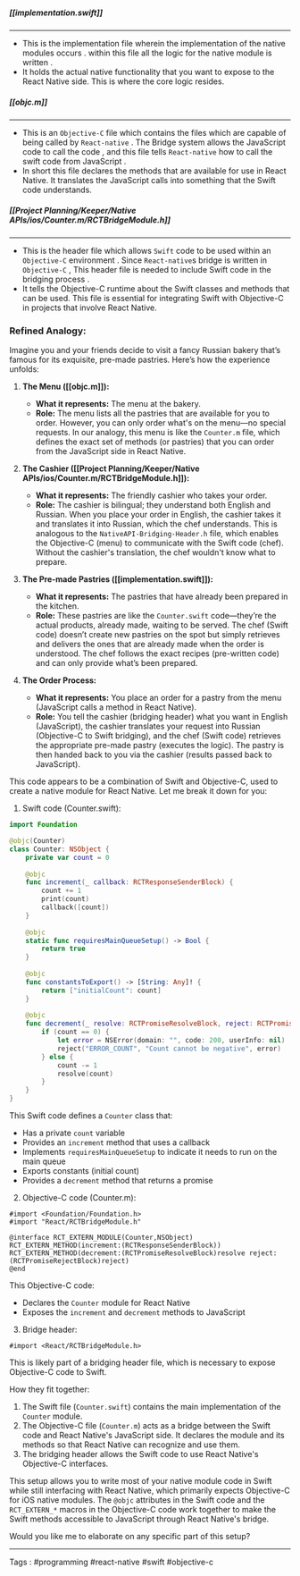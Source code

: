 #####  [[implementation.swift]]
____
- This is the implementation file wherein the implementation of the native modules occurs . within this file all the logic for the native module is written . 
- It holds the actual native functionality that you want to expose to the React Native side. This is where the core logic resides.

##### [[objc.m]]
____
- This is an `Objective-C` file which contains the files which are capable of being called by `React-native`  .  The Bridge system allows the JavaScript code to call the code , and this file tells `React-native` how to call the swift code from JavaScript .  
- In short this file declares the methods that are available for use in React Native. It translates the JavaScript calls into something that the Swift code understands.
##### [[Project Planning/Keeper/Native APIs/ios/Counter.m/RCTBridgeModule.h]]
____
- This is the header file which allows `Swift` code to be used within an `Objective-C` environment . Since `React-native`s bridge is written in `Objective-C` , This header file is needed to include Swift code in the bridging process . 
- It tells the Objective-C runtime about the Swift classes and methods that can be used. This file is essential for integrating Swift with Objective-C in projects that involve React Native.

### Refined Analogy:

Imagine you and your friends decide to visit a fancy Russian bakery that’s famous for its exquisite, pre-made pastries. Here’s how the experience unfolds:

1. **The Menu ([[objc.m]]):**
    
    - **What it represents:** The menu at the bakery.
    - **Role:** The menu lists all the pastries that are available for you to order. However, you can only order what's on the menu—no special requests. In our analogy, this menu is like the `Counter.m` file, which defines the exact set of methods (or pastries) that you can order from the JavaScript side in React Native.
2. **The Cashier ([[Project Planning/Keeper/Native APIs/ios/Counter.m/RCTBridgeModule.h]]):**
    
    - **What it represents:** The friendly cashier who takes your order.
    - **Role:** The cashier is bilingual; they understand both English and Russian. When you place your order in English, the cashier takes it and translates it into Russian, which the chef understands. This is analogous to the `NativeAPI-Bridging-Header.h` file, which enables the Objective-C (menu) to communicate with the Swift code (chef). Without the cashier's translation, the chef wouldn't know what to prepare.
3. **The Pre-made Pastries ([[implementation.swift]]):**
    
    - **What it represents:** The pastries that have already been prepared in the kitchen.
    - **Role:** These pastries are like the `Counter.swift` code—they’re the actual products, already made, waiting to be served. The chef (Swift code) doesn’t create new pastries on the spot but simply retrieves and delivers the ones that are already made when the order is understood. The chef follows the exact recipes (pre-written code) and can only provide what’s been prepared.
4. **The Order Process:**
    
    - **What it represents:** You place an order for a pastry from the menu (JavaScript calls a method in React Native).
    - **Role:** You tell the cashier (bridging header) what you want in English (JavaScript), the cashier translates your request into Russian (Objective-C to Swift bridging), and the chef (Swift code) retrieves the appropriate pre-made pastry (executes the logic). The pastry is then handed back to you via the cashier (results passed back to JavaScript).


This code appears to be a combination of Swift and Objective-C, used to create a native module for React Native. Let me break it down for you:

1. Swift code (Counter.swift):



```swift
import Foundation

@objc(Counter)
class Counter: NSObject {
    private var count = 0
    
    @objc
    func increment(_ callback: RCTResponseSenderBlock) {
        count += 1
        print(count)
        callback([count])
    }
    
    @objc
    static func requiresMainQueueSetup() -> Bool {
        return true
    }
    
    @objc
    func constantsToExport() -> [String: Any]! {
        return ["initialCount": count]
    }
    
    @objc
    func decrement(_ resolve: RCTPromiseResolveBlock, reject: RCTPromiseRejectBlock) {
        if (count == 0) {
            let error = NSError(domain: "", code: 200, userInfo: nil)
            reject("ERROR_COUNT", "Count cannot be negative", error)
        } else {
            count -= 1
            resolve(count)
        }
    }
}
```

This Swift code defines a `Counter` class that:
- Has a private `count` variable
- Provides an `increment` method that uses a callback
- Implements `requiresMainQueueSetup` to indicate it needs to run on the main queue
- Exports constants (initial count)
- Provides a `decrement` method that returns a promise

2. Objective-C code (Counter.m):

```objc
#import <Foundation/Foundation.h>
#import "React/RCTBridgeModule.h"

@interface RCT_EXTERN_MODULE(Counter,NSObject)
RCT_EXTERN_METHOD(increment:(RCTResponseSenderBlock))
RCT_EXTERN_METHOD(decrement:(RCTPromiseResolveBlock)resolve reject:(RCTPromiseRejectBlock)reject)
@end
```

This Objective-C code:
- Declares the `Counter` module for React Native
- Exposes the `increment` and `decrement` methods to JavaScript

3. Bridge header:

```objc
#import <React/RCTBridgeModule.h>
```

This is likely part of a bridging header file, which is necessary to expose Objective-C code to Swift.

How they fit together:

1. The Swift file (`Counter.swift`) contains the main implementation of the `Counter` module.
2. The Objective-C file (`Counter.m`) acts as a bridge between the Swift code and React Native's JavaScript side. It declares the module and its methods so that React Native can recognize and use them.
3. The bridging header allows the Swift code to use React Native's Objective-C interfaces.

This setup allows you to write most of your native module code in Swift while still interfacing with React Native, which primarily expects Objective-C for iOS native modules. The `@objc` attributes in the Swift code and the `RCT_EXTERN_*` macros in the Objective-C code work together to make the Swift methods accessible to JavaScript through React Native's bridge.

Would you like me to elaborate on any specific part of this setup?

___
Tags : #programming #react-native #swift #objective-c 